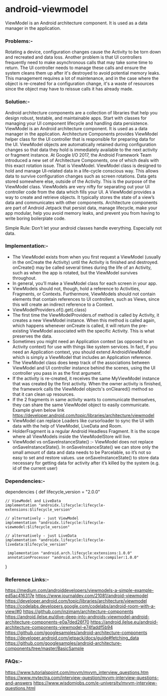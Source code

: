# android-viewmodel
ViewModel is an Android architecture component. It is used as a data manager in the application.

### Problems:-
Rotating a device, configuration changes cause the Activity to be torn down and recreated and data loss.
Another problem is that UI controllers frequently need to make asynchronous calls that may take some time to return. The UI controller needs to manage these calls and ensure the system cleans them up after it's destroyed to avoid potential memory leaks. This management requires a lot of maintenance, and in the case where the object is re-created for a configuration change, it's a waste of resources since the object may have to reissue calls it has already made.

### Solution:-
Android architecture components are a collection of libraries that help you design robust, testable, and maintainable apps. Start with classes for managing your UI component lifecycle and handling data persistence. ViewModel is an Android architecture component. It is used as a data manager in the application. Architecture Components provides ViewModel helper class for the UI controller that is responsible for preparing data for the UI. ViewModel objects are automatically retained during configuration changes so that data they hold is immediately available to the next activity or fragment instance. 
At Google I/O 2017, the Android Framework Team introduced a new set of Architecture Components, one of which deals with this exact rotation issue. That is ViewModel. ViewModel class is designed to hold and manage UI-related data in a life-cycle conscious way. This allows data to survive configuration changes such as screen rotations. Data gets stored somewhere else, outside of the Activity. This is the purpose of the ViewModel class. ViewModels are very nifty for separating out your UI controller code from the data which fills your UI. A ViewModel provides a way to create and retrieve objects. It typically stores the state of a view’s data and communicates with other components.
Architecture components are part of Android Jetpack that persist data, manage lifecycle, make your app modular, help you avoid memory leaks, and prevent you from having to write boring boilerplate code.

Simple Rule: Don’t let your android classes handle everything. Especially not data.


### Implementation:-
* The ViewModel exists from when you first request a ViewModel (usually in the onCreate the Activity) until the Activity is finished and destroyed. onCreate() may be called several times during the life of an Activity, such as when the app is rotated, but the ViewModel survives throughout.
* In general, you’ll make a ViewModel class for each screen in your app.
* ViewModels should not, though, hold a reference to Activities, Fragments, or Contexts. Furthermore, ViewModels should not contain elements that contain references to UI controllers, such as Views, since this will create an indirect reference to a Context.
* ViewModelProviders.of(<Your UI controller>).get(<Your ViewModel>.class)
* The first time the ViewModelProviders.of method is called by Activity, it creates a new ViewModel instance. When this method is called again, which happens whenever onCreate is called, it will return the pre-existing ViewModel associated with the specific Activity. This is what preserves the data.
* Sometimes you might need an Application context (as opposed to an Activity context) for use with things like system services. In fact, if you need an Application context, you should extend AndroidViewModel which is simply a ViewModel that includes an Application reference.
* The ViewModel class does keep track of the associations between ViewModel and UI controller instance behind the scenes, using the UI controller you pass in as the first argument.
* If the activity is re-created, it receives the same MyViewModel instance that was created by the first activity. When the owner activity is finished, the framework calls the ViewModel objects's onCleared() method so that it can clean up resources.
* If the 2 fragments in same activity wants to communicate themselves, they can share the same ViewModel object to easily communicate. Example given below link https://developer.android.com/topic/libraries/architecture/viewmodel
* ViewModel can replace Loaders like cursorloader to sync the UI with data with the help of ViewModel, LiveData and Room.
* HolderFragment is a regular Android Headless Fragment. It is the scope where all ViewModels inside the ViewModelStore will live.
* ViewModel vs onSaveInstanceState() :- ViewModel does not replace onSaveInstanceState(). In onSaveInstanceState() we can store only the small amount of data and data needs to be Parcelable, so it’s not so easy to set and restore values. use onSaveInstanceState() to store data necessary for getting data for activity after it’s killed by the system (e.g. id of the current user)

### Dependencies:-
dependencies {
    def lifecycle_version = "2.0.0"

    // ViewModel and LiveData
    implementation "androidx.lifecycle:lifecycle-extensions:$lifecycle_version"
    
    // alternatively - just ViewModel
    implementation "androidx.lifecycle:lifecycle-viewmodel:$lifecycle_version" 
    
    // alternatively - just LiveData
    implementation "androidx.lifecycle:lifecycle-livedata:$lifecycle_version"

     implementation "android.arch.lifecycle:extensions:1.0.0"
     annotationProcessor "android.arch.lifecycle:compiler:1.0.0"
 }

### Reference Links:-
https://medium.com/androiddevelopers/viewmodels-a-simple-example-ed5ac416317e
https://www.journaldev.com/21081/android-viewmodel
https://developer.android.com/topic/libraries/architecture/viewmodel
https://codelabs.developers.google.com/codelabs/android-room-with-a-view/#0
https://github.com/inzimam/architecture-components
https://android.jlelse.eu/dive-deep-into-androids-viewmodel-android-architecture-components-e0a7ded26f70
https://android.jlelse.eu/android-architecture-components-viewmodel-e74faddf5b94
https://github.com/googlesamples/android-architecture-components
https://developer.android.com/jetpack/docs/guide#fetching_data
https://github.com/googlesamples/android-architecture-components/tree/master/BasicSample

### FAQs:-
https://www.tutorialspoint.com/mvvm/mvvm_interview_questions.htm
https://www.mytectra.com/interview-question/mvvm-interview-questions-and-answers
https://www.wisdomjobs.com/e-university/mvvm-interview-questions.html
